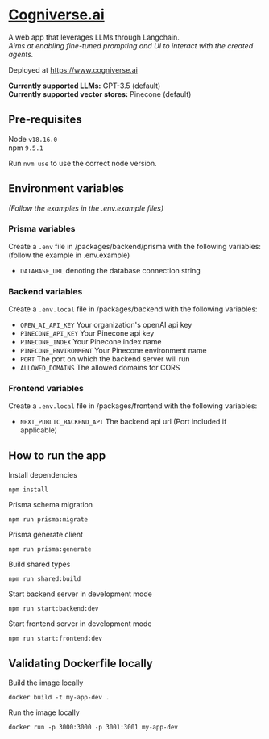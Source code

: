 # [Cogniverse.ai](https://www.cogniverse.ai)
A web app that leverages LLMs through Langchain.\
_Aims at enabling fine-tuned prompting and UI to interact with the created agents._

Deployed at https://www.cogniverse.ai

**Currently supported LLMs:** GPT-3.5 (default) \
**Currently supported vector stores:** Pinecone (default)

## Pre-requisites
Node `v18.16.0` \
npm `9.5.1` 

Run `nvm use` to use the correct node version.

## Environment variables
_(Follow the examples in the .env.example files)_
### Prisma variables
Create a `.env` file in /packages/backend/prisma with the following variables:
(follow the example in .env.example)

* `DATABASE_URL` denoting the database connection string

### Backend variables
Create a `.env.local` file in /packages/backend with the following variables:

* `OPEN_AI_API_KEY` Your organization's openAI api key
* `PINECONE_API_KEY` Your Pinecone api key
* `PINECONE_INDEX` Your Pinecone index name
* `PINECONE_ENVIRONMENT` Your Pinecone environment name
* `PORT` The port on which the backend server will run
* `ALLOWED_DOMAINS` The allowed domains for CORS 

### Frontend variables
Create a `.env.local` file in /packages/frontend with the following variables:

* `NEXT_PUBLIC_BACKEND_API` The backend api url (Port included if applicable)

## How to run the app

Install dependencies
```
npm install
```

Prisma schema migration

```
npm run prisma:migrate
```

Prisma generate client
```
npm run prisma:generate
```

Build shared types
```
npm run shared:build
```

Start backend server in development mode
```
npm run start:backend:dev
```

Start frontend server in development mode
```
npm run start:frontend:dev
```

## Validating Dockerfile locally

Build the image locally

```
docker build -t my-app-dev .
```

Run the image locally

```
docker run -p 3000:3000 -p 3001:3001 my-app-dev
```
